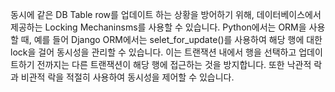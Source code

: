 동시에 같은 DB Table row를 업데이트 하는 상황을 방어하기 위해, 데이터베이스에서 제공하는 Locking Mechaninsms를 사용할 수 있습니다. Python에서는 ORM을 사용할 때, 예를 들어 Django ORM에서는 selet_for_update()를 사용하여 해당 행에 대한 lock을 걸어 동시성을 관리할 수 있습니다. 이는 트랜잭션 내에서 행을 선택하고 업데이트하기 전까지는 다른 트랜잭션이 해당 행에 접근하는 것을 방지합니다. 또한 낙관적 락과 비관적 락을 적절히 사용하여 동시성을 제어할 수 있습니다.
